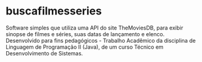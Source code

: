 # buscafilmesseries
Software simples que utiliza uma API do site TheMoviesDB, para exibir sinopse de filmes e séries, suas datas de lançamento e elenco.
Desenvolvido para fins pedagógicos - Trabalho Acadêmico da disciplina de Linguagem de Programação II (Java), de um curso Técnico em Desenvolvimento de Sistemas.
